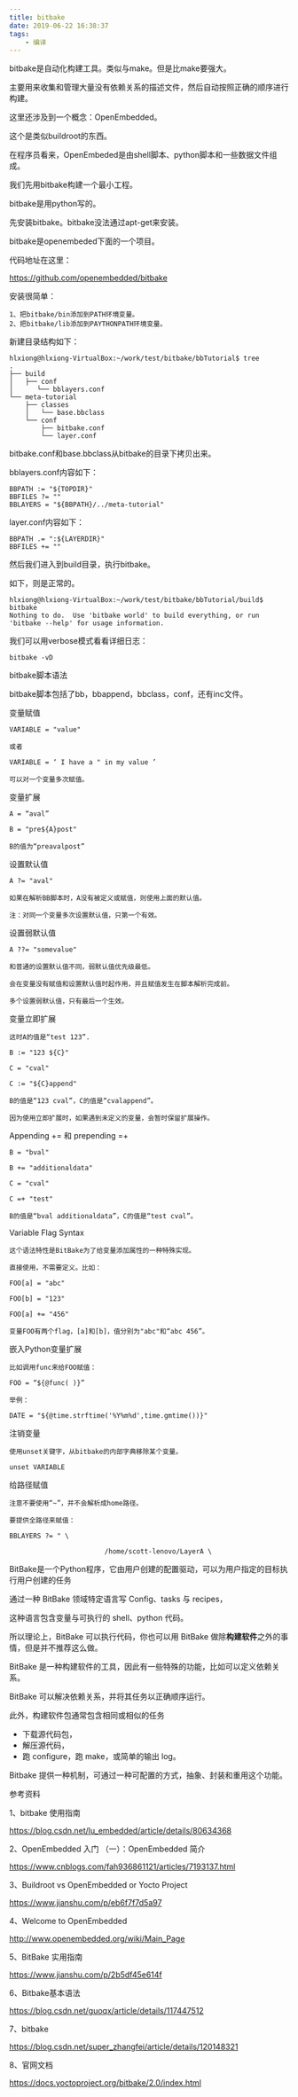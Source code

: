 ```yaml
---
title: bitbake
date: 2019-06-22 16:38:37
tags:
	- 编译
---
```




bitbake是自动化构建工具。类似与make。但是比make要强大。

主要用来收集和管理大量没有依赖关系的描述文件，然后自动按照正确的顺序进行构建。



这里还涉及到一个概念：OpenEmbedded。

这个是类似buildroot的东西。

在程序员看来，OpenEmbeded是由shell脚本、python脚本和一些数据文件组成。



我们先用bitbake构建一个最小工程。

bitbake是用python写的。

先安装bitbake。bitbake没法通过apt-get来安装。

bitbake是openembeded下面的一个项目。

代码地址在这里：

https://github.com/openembedded/bitbake

安装很简单：

```
1、把bitbake/bin添加到PATH环境变量。
2、把bitbake/lib添加到PAYTHONPATH环境变量。
```

新建目录结构如下：

```
hlxiong@hlxiong-VirtualBox:~/work/test/bitbake/bbTutorial$ tree
.
├── build
│   ├── conf
│      └── bblayers.conf
└── meta-tutorial
    ├── classes
    │   └── base.bbclass
    └── conf
        ├── bitbake.conf
        └── layer.conf
```

bitbake.conf和base.bbclass从bitbake的目录下拷贝出来。

bblayers.conf内容如下：

```
BBPATH := "${TOPDIR}"
BBFILES ?= ""
BBLAYERS = "${BBPATH}/../meta-tutorial"
```

layer.conf内容如下：

```
BBPATH .= ":${LAYERDIR}"
BBFILES += ""
```

然后我们进入到build目录，执行bitbake。

如下，则是正常的。

```
hlxiong@hlxiong-VirtualBox:~/work/test/bitbake/bbTutorial/build$ bitbake
Nothing to do.  Use 'bitbake world' to build everything, or run 'bitbake --help' for usage information.
```

我们可以用verbose模式看看详细日志：

```
bitbake -vD
```



bitbake脚本语法

bitbake脚本包括了bb，bbappend，bbclass，conf，还有inc文件。

变量赋值 

```
VARIABLE = "value"

或者

VARIABLE = ‘ I have a " in my value ’

可以对一个变量多次赋值。
```

变量扩展

```
A = “aval”

B = "pre${A}post"

B的值为“preavalpost”
```

设置默认值

```
A ?= "aval"

如果在解析BB脚本时，A没有被定义或赋值，则使用上面的默认值。

注：对同一个变量多次设置默认值，只第一个有效。
```

设置弱默认值

```
A ??= "somevalue"

和普通的设置默认值不同，弱默认值优先级最低。

会在变量没有赋值和设置默认值时起作用，并且赋值发生在脚本解析完成前。

多个设置弱默认值，只有最后一个生效。
```

变量立即扩展

```
这时A的值是“test 123”.

B := "123 ${C}"

C = "cval"

C := "${C}append"

B的值是“123 cval”，C的值是“cvalappend”。

因为使用立即扩展时，如果遇到未定义的变量，会暂时保留扩展操作。
```

Appending += 和 prepending =+

```
B = "bval"

B += "additionaldata"

C = "cval"

C =+ "test"

B的值是“bval additionaldata”，C的值是“test cval”。
```

Variable Flag Syntax

```
这个语法特性是BitBake为了给变量添加属性的一种特殊实现。

直接使用，不需要定义。比如：

FOO[a] = "abc"

FOO[b] = "123"

FOO[a] += "456"

变量FOO有两个flag，[a]和[b]，值分别为"abc"和“abc 456”。
```

嵌入Python变量扩展

```
比如调用func来给FOO赋值：

FOO = “${@func( )}”

举例：

DATE = "${@time.strftime('%Y%m%d',time.gmtime())}"
```

注销变量

```
使用unset关键字，从bitbake的内部字典移除某个变量。

unset VARIABLE
```

给路径赋值

```
注意不要使用“~”，并不会解析成home路径。

要提供全路径来赋值：

BBLAYERS ?= " \

                        /home/scott-lenovo/LayerA \
```



BitBake是一个Python程序，它由用户创建的配置驱动，可以为用户指定的目标执行用户创建的任务

通过一种 BitBake 领域特定语言写 Config、tasks 与 recipes，

这种语言包含变量与可执行的 shell、python 代码。

所以理论上，BitBake 可以执行代码，你也可以用 BitBake 做除**构建软件**之外的事情，但是并不推荐这么做。



BitBake 是一种构建软件的工具，因此有一些特殊的功能，比如可以定义依赖关系。

BitBake 可以解决依赖关系，并将其任务以正确顺序运行。

此外，构建软件包通常包含相同或相似的任务

- 下载源代码包，
- 解压源代码，
- 跑 configure，跑 make，或简单的输出 log。

Bitbake 提供一种机制，可通过一种可配置的方式，抽象、封装和重用这个功能。



参考资料

1、bitbake 使用指南

https://blog.csdn.net/lu_embedded/article/details/80634368

2、OpenEmbedded 入门 （一）：OpenEmbedded 简介

https://www.cnblogs.com/fah936861121/articles/7193137.html

3、Buildroot vs OpenEmbedded or Yocto Project

https://www.jianshu.com/p/eb6f7f7d5a97

4、Welcome to OpenEmbedded

http://www.openembedded.org/wiki/Main_Page

5、BitBake 实用指南

https://www.jianshu.com/p/2b5df45e614f

6、Bitbake基本语法

https://blog.csdn.net/guoqx/article/details/117447512

7、bitbake

https://blog.csdn.net/super_zhangfei/article/details/120148321

8、官网文档

https://docs.yoctoproject.org/bitbake/2.0/index.html